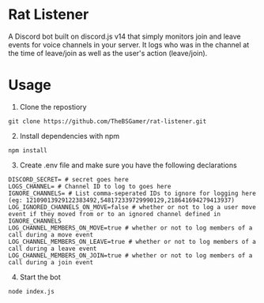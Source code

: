 # Rat Listener

A Discord bot built on discord.js v14 that simply monitors join and leave events for voice channels in your server. It logs who was in the channel at the time of leave/join as well as the user's action (leave/join).

# Usage
1. Clone the repostiory
```
git clone https://github.com/TheBSGamer/rat-listener.git
```
2. Install dependencies with npm
```
npm install
```
3. Create .env file and make sure you have the following declarations
```dotenv
DISCORD_SECRET= # secret goes here
LOGS_CHANNEL= # Channel ID to log to goes here
IGNORE_CHANNELS= # List comma-seperated IDs to ignore for logging here (eg: 12109013929122383492,548172339729990129,218641694279413937)
LOG_IGNORED_CHANNELS_ON_MOVE=false # whether or not to log a user move event if they moved from or to an ignored channel defined in IGNORE_CHANNELS
LOG_CHANNEL_MEMBERS_ON_MOVE=true # whether or not to log members of a call during a move event
LOG_CHANNEL_MEMBERS_ON_LEAVE=true # whether or not to log members of a call during a leave event
LOG_CHANNEL_MEMBERS_ON_JOIN=true # whether or not to log members of a call during a join event
```
4. Start the bot
```
node index.js
```
